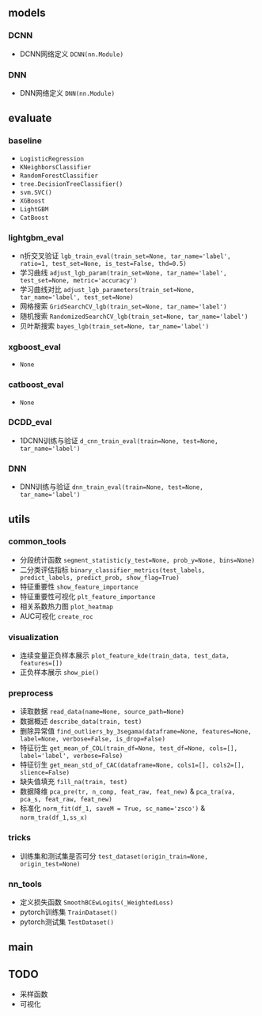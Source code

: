 ## models

### DCNN
* DCNN网络定义 `DCNN(nn.Module)`

### DNN
* DNN网络定义 `DNN(nn.Module)`

## evaluate

### baseline
* `LogisticRegression`
* `KNeighborsClassifier`
* `RandomForestClassifier`
* `tree.DecisionTreeClassifier()`
* `svm.SVC()`
* `XGBoost`
* `LightGBM`
* `CatBoost`

### lightgbm_eval

* n折交叉验证 `lgb_train_eval(train_set=None, tar_name='label', ratio=1, test_set=None, is_test=False, thd=0.5)`
* 学习曲线 `adjust_lgb_param(train_set=None, tar_name='label', test_set=None, metric='accuracy')`
* 学习曲线对比 `adjust_lgb_parameters(train_set=None, tar_name='label', test_set=None)`
* 网格搜索 `GridSearchCV_lgb(train_set=None, tar_name='label')`
* 随机搜索 `RandomizedSearchCV_lgb(train_set=None, tar_name='label')`
* 贝叶斯搜索 `bayes_lgb(train_set=None, tar_name='label')`

### xgboost_eval
* `None`

### catboost_eval
* `None`

### DCDD_eval
* 1DCNN训练与验证 `d_cnn_train_eval(train=None, test=None, tar_name='label')`

### DNN
* DNN训练与验证 `dnn_train_eval(train=None, test=None, tar_name='label')`

## utils

### common_tools

* 分段统计函数 `segment_statistic(y_test=None, prob_y=None, bins=None)`
* 二分类评估指标 `binary_classifier_metrics(test_labels, predict_labels, predict_prob, show_flag=True)`
* 特征重要性 `show_feature_importance` 
* 特征重要性可视化 `plt_feature_importance` 
* 相关系数热力图 `plot_heatmap` 
* AUC可视化 `create_roc`

### visualization

* 连续变量正负样本展示 `plot_feature_kde(train_data, test_data, features=[])`
* 正负样本展示 `show_pie()`

### preprocess

* 读取数据 `read_data(name=None, source_path=None)`
* 数据概述 `describe_data(train, test)`
* 删除异常值 `find_outliers_by_3segama(dataframe=None, features=None, label=None, verbose=False, is_drop=False)`
* 特征衍生 `get_mean_of_COL(train_df=None, test_df=None, cols=[], label='label', verbose=False)`
* 特征衍生 `get_mean_std_of_CAC(dataframe=None, cols1=[], cols2=[], slience=False)`
* 缺失值填充 `fill_na(train, test)`
* 数据降维 `pca_pre(tr, n_comp, feat_raw, feat_new)` & `pca_tra(va, pca_s, feat_raw, feat_new)`
* 标准化 `norm_fit(df_1, saveM = True, sc_name='zsco')` & `norm_tra(df_1,ss_x)`


### tricks
* 训练集和测试集是否可分 `test_dataset(origin_train=None, origin_test=None)`

### nn_tools
* 定义损失函数 `SmoothBCEwLogits(_WeightedLoss)`
* pytorch训练集 `TrainDataset()` 
* pytorch测试集 `TestDataset()`


## main

## TODO
* 采样函数
* 可视化
